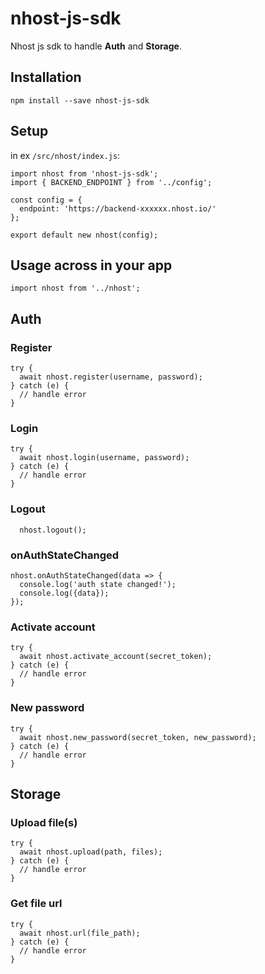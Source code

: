 # nhost-js-sdk

Nhost js sdk to handle **Auth** and **Storage**.

## Installation

`npm install --save nhost-js-sdk`


## Setup

in ex `/src/nhost/index.js`:

```
import nhost from 'nhost-js-sdk';
import { BACKEND_ENDPOINT } from '../config';

const config = {
  endpoint: 'https://backend-xxxxxx.nhost.io/'
};

export default new nhost(config);
```


## Usage across in your app

`import nhost from '../nhost';`


## Auth

### Register

```
try {
  await nhost.register(username, password);
} catch (e) {
  // handle error
}
```

### Login

```
try {
  await nhost.login(username, password);
} catch (e) {
  // handle error
}
```

### Logout

```
  nhost.logout();
```

### onAuthStateChanged

```
nhost.onAuthStateChanged(data => {
  console.log('auth state changed!');
  console.log({data});
});
```


### Activate account

```
try {
  await nhost.activate_account(secret_token);
} catch (e) {
  // handle error
}
```


### New password

```
try {
  await nhost.new_password(secret_token, new_password);
} catch (e) {
  // handle error
}
```

## Storage

### Upload file(s)

```
try {
  await nhost.upload(path, files);
} catch (e) {
  // handle error
}
```


### Get file url

```
try {
  await nhost.url(file_path);
} catch (e) {
  // handle error
}
```
